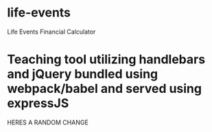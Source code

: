 # life-events
Life Events Financial Calculator

# Teaching tool utilizing handlebars and jQuery bundled using webpack/babel and served using expressJS


HERES A RANDOM CHANGE